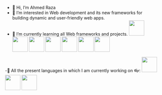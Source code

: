 - 👋 Hi, I’m Ahmed Raza
- 👀 I’m interested in Web development and its new frameworks for building dynamic and user-friendly web apps.
- 🌱 I’m currently learning all Web frameworks and projects.
<img src="https://github.com/user-attachments/assets/a6ddb9f5-337a-42fd-890e-3241e5b8bef8" width="50" height="50" />  <img src="https://github.com/user-attachments/assets/72a142c2-dbe2-463f-a8c1-7146900d4d08" width="50" height="50" />  <img src="https://github.com/user-attachments/assets/e779aee5-b857-4168-9e6e-34128e3374a5" width="50" height="50" />  <img src="https://github.com/user-attachments/assets/3d86d4a0-f17b-4614-aafb-030f4154ae06" width="50" height="50" />  <img src="https://github.com/user-attachments/assets/52a1ac6c-8a9b-45e0-8bf1-07ead790a7b9" width="50" height="50" />  <img src="https://github.com/user-attachments/assets/d79b0208-08aa-48d4-888b-f7565208ccac" width="50" height="50" />  <img src="https://github.com/user-attachments/assets/b030b004-b762-4b85-9ab7-dfb0756caa09" width="50" height="50" />



-🧠 All the present languages in which I am currently working on 👓:
<img src="https://github.com/user-attachments/assets/761631c3-8f52-47bf-b35a-87d6f685ad46" width="50" height="50" />  <img src="https://github.com/user-attachments/assets/eba3f044-23c9-4b66-91e7-ca3e26daea5d" width="50" height="50" />  <img src="https://github.com/user-attachments/assets/fbf59aa7-df94-40c0-b81f-730dd38c308e" width="50" height="50" />




<!---
AhmedRz1122/AhmedRz1122 is a ✨ special ✨ repository because its `README.md` (this file) appears on your GitHub profile.
You can click the Preview link to take a look at your changes.
--->
